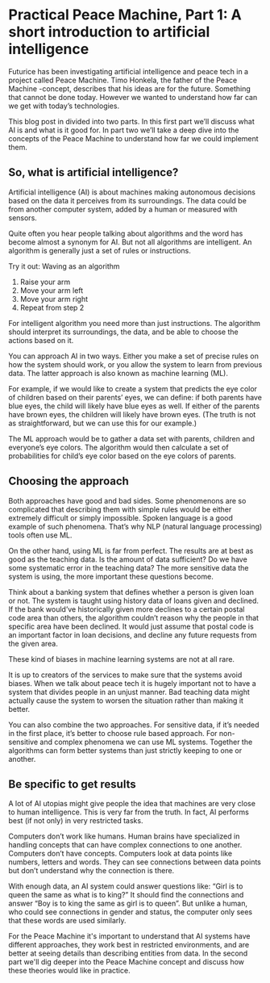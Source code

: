 # Practical Peace Machine, Part 1: A short introduction to artificial intelligence

Futurice has been investigating artificial intelligence and peace tech in a project called Peace Machine. Timo Honkela, the father of the Peace Machine -concept, describes that his ideas are for the future. Something that cannot be done today. However we wanted to understand how far can we get with today’s technologies.

This blog post in divided into two parts. In this first part we’ll discuss what AI is and what is it good for. In part two we’ll take a deep dive into the concepts of the Peace Machine to understand how far we could implement them.

## So, what is artificial intelligence?

Artificial intelligence (AI) is about machines making autonomous decisions based on the data it perceives from its surroundings. The data could be from another computer system, added by a human or measured with sensors.

Quite often you hear people talking about algorithms and the word has become almost a synonym for AI. But not all algorithms are intelligent. An algorithm is generally just a set of rules or instructions.

Try it out: Waving as an algorithm
1. Raise your arm
1. Move your arm left
1. Move your arm right
1. Repeat from step 2

For intelligent algorithm you need more than just instructions. The algorithm should interpret its surroundings, the data, and be able to choose the actions based on it.

You can approach AI in two ways. Either you make a set of precise rules on how the system should work, or you allow the system to learn from previous data. The latter approach is also known as machine learning (ML).

For example, if we would like to create a system that predicts the eye color of children based on their parents’ eyes, we can define: if both parents have blue eyes, the child will likely have blue eyes as well. If either of the parents have brown eyes, the children will likely have brown eyes. (The truth is not as straightforward, but we can use this for our example.)

The ML approach would be to gather a data set with parents, children and everyone’s eye colors. The algorithm would then calculate a set of probabilities for child’s eye color based on the eye colors of parents.

## Choosing the approach

Both approaches have good and bad sides. Some phenomenons are so complicated that describing them with simple rules would be either extremely difficult or simply impossible. Spoken language is a good example of such phenomena. That’s why NLP (natural language processing) tools often use ML.

On the other hand, using ML is far from perfect. The results are at best as good as the teaching data. Is the amount of data sufficient? Do we have some systematic error in the teaching data? The more sensitive data the system is using, the more important these questions become.

Think about a banking system that defines whether a person is given loan or not. The system is taught using history data of loans given and declined. If the bank would’ve historically given more declines to a certain postal code area than others, the algorithm couldn’t reason why the people in that specific area have been declined. It would just assume that postal code is an important factor in loan decisions, and decline any future requests from the given area.

These kind of biases in machine learning systems are not at all rare.

It is up to creators of the services to make sure that the systems avoid biases. When we talk about peace tech it is hugely important not to have a system that divides people in an unjust manner. Bad teaching data might actually cause the system to worsen the situation rather than making it better.

You can also combine the two approaches. For sensitive data, if it’s needed in the first place, it’s better to choose rule based approach. For non-sensitive and complex phenomena we can use ML systems. Together the algorithms can form better systems than just strictly keeping to one or another.

## Be specific to get results

A lot of AI utopias might give people the idea that machines are very close to human intelligence. This is very far from the truth. In fact, AI performs best (if not only) in very restricted tasks.

Computers don’t work like humans. Human brains have specialized in handling concepts that can have complex connections to one another. Computers don’t have concepts. Computers look at data points like numbers, letters and words. They can see connections between data points but don’t understand why the connection is there.

With enough data, an AI system could answer questions like: “Girl is to queen the same as what is to king?” It should find the connections and answer “Boy is to king the same as girl is to queen”. But unlike a human, who could see connections in gender and status, the computer only sees that these words are used similarly.


For the Peace Machine it's important to understand that AI systems have different approaches, they work best in restricted environments, and are better at seeing details than describing entities from data. In the second part we'll dig deeper into the Peace Machine concept and discuss how these theories would like in practice.
